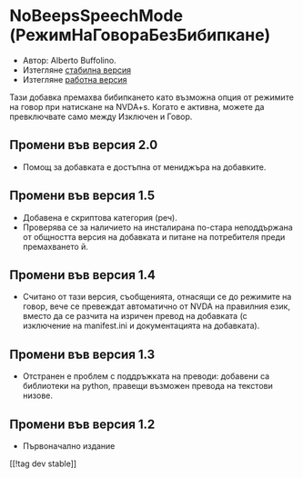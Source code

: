 # NoBeepsSpeechMode (РежимНаГовораБезБибипкане) #
*	 Автор: Alberto Buffolino.
*	 Изтегляне [стабилна версия][1]
*	 Изтегляне [работна версия][2]

Тази добавка премахва бибипкането като възможна опция от режимите на говор
при натискане на NVDA+s.  Когато е активна, можете да превключвате само
между Изключен и Говор.

## Промени във версия 2.0 ##
*	 Помощ за добавката е достъпна от мениджъра на добавките.

## Промени във версия 1.5 ##
*	 Добавена е скриптова категория (реч).
*	 Проверява се за наличието на инсталирана по-стара неподдържана от
   общността версия на добавката и питане на потребителя преди премахването
   й.

## Промени във версия 1.4 ##
*	 Считано от тази версия, съобщенията, отнасящи се до режимите на говор,
   вече се превеждат автоматично от NVDA на правилния език, вместо да се
   разчита на изричен превод на добавката (с изключение на manifest.ini и
   документацията на добавката).

## Промени във версия 1.3 ##
*	 Отстранен е проблем с поддръжката на преводи: добавени са библиотеки на
   python, правещи възможен превода на текстови низове.

## Промени във версия 1.2 ##
*	 Първоначално издание

[[!tag dev stable]]

[1]: https://addons.nvda-project.org/files/get.php?file=nb

[2]: https://addons.nvda-project.org/files/get.php?file=nb-dev
